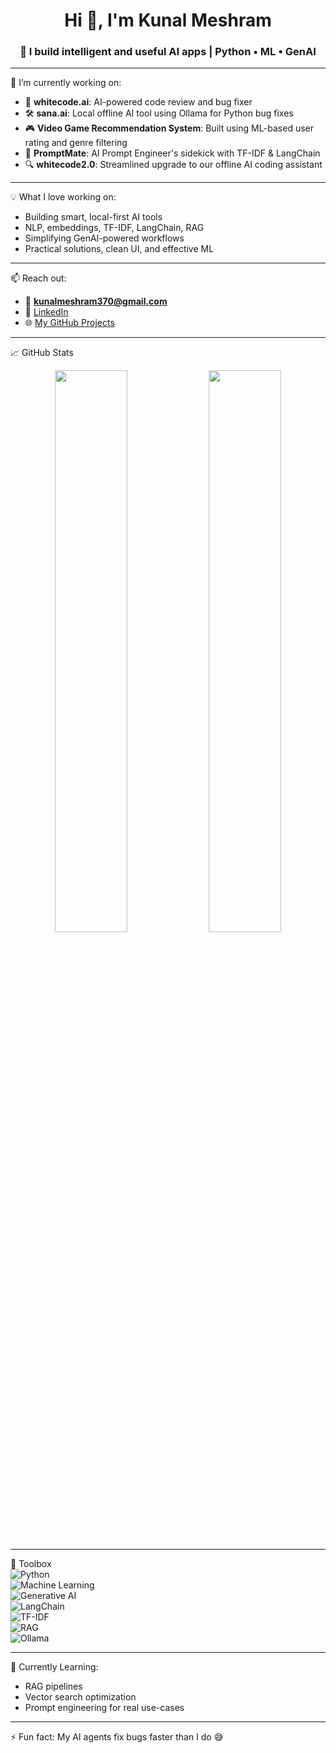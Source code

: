 <h1 align="center">Hi 👋, I'm Kunal Meshram</h1>
<h3 align="center">🚀 I build intelligent and useful AI apps | Python • ML • GenAI</h3>

---

🔭 I’m currently working on:
- 🧠 **whitecode.ai**: AI-powered code review and bug fixer
- 🛠️ **sana.ai**: Local offline AI tool using Ollama for Python bug fixes
- 🎮 **Video Game Recommendation System**: Built using ML-based user rating and genre filtering
- 🤖 **PromptMate**: AI Prompt Engineer's sidekick with TF-IDF & LangChain
- 🔍 **whitecode2.0**: Streamlined upgrade to our offline AI coding assistant

---

💡 What I love working on:
- Building smart, local-first AI tools  
- NLP, embeddings, TF-IDF, LangChain, RAG  
- Simplifying GenAI-powered workflows  
- Practical solutions, clean UI, and effective ML

---

📫 Reach out:
- 📧 **kunalmeshram370@gmail.com**
- 💼 [LinkedIn](https://www.linkedin.com/in/kunal-meshram-b472b71a3/)
- 🌐 [My GitHub Projects](https://github.com/kunal370)

---

📈 GitHub Stats  
<p align="center">
  <img src="https://github-readme-stats.vercel.app/api?username=kunal370&show_icons=true&theme=tokyonight" width="48%" />
  <img src="https://github-readme-streak-stats.herokuapp.com/?user=kunal370&theme=tokyonight" width="48%" />
</p>

---

🧰 Toolbox  
![Python](https://img.shields.io/badge/-Python-3776AB?logo=python&logoColor=white&style=flat)  
![Machine Learning](https://img.shields.io/badge/-ML-blue?style=flat&logo=OpenAI)  
![Generative AI](https://img.shields.io/badge/-GenAI-ff69b4?style=flat&logo=OpenAI)  
![LangChain](https://img.shields.io/badge/-LangChain-006400?style=flat)  
![TF-IDF](https://img.shields.io/badge/-TF--IDF-yellow?style=flat)  
![RAG](https://img.shields.io/badge/-RAG-red?style=flat)  
![Ollama](https://img.shields.io/badge/-Ollama-111?style=flat)

---

🧠 Currently Learning:
- RAG pipelines
- Vector search optimization  
- Prompt engineering for real use-cases

---

⚡ Fun fact: My AI agents fix bugs faster than I do 😅  
